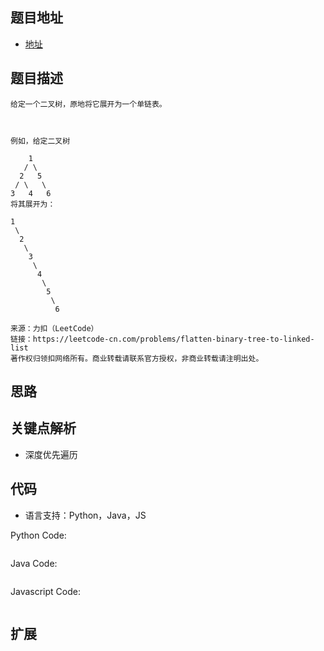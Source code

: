 ## 题目地址

- [地址](https://leetcode-cn.com/problems/flatten-binary-tree-to-linked-list/)

## 题目描述

```
给定一个二叉树，原地将它展开为一个单链表。

 

例如，给定二叉树

    1
   / \
  2   5
 / \   \
3   4   6
将其展开为：

1
 \
  2
   \
    3
     \
      4
       \
        5
         \
          6

来源：力扣（LeetCode）
链接：https://leetcode-cn.com/problems/flatten-binary-tree-to-linked-list
著作权归领扣网络所有。商业转载请联系官方授权，非商业转载请注明出处。
```

## 思路


## 关键点解析

- 深度优先遍历

## 代码

- 语言支持：Python，Java，JS

Python Code:

```python
```

Java Code:

```java
```

Javascript Code:
```js
```


## 扩展
